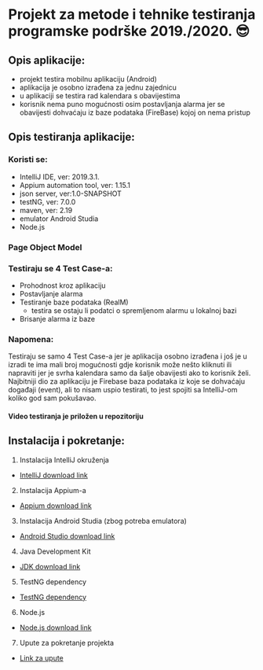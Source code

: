  #  Projekt za metode i tehnike testiranja programske podrške 2019./2020. :sunglasses:
## Opis aplikacije:
* projekt testira mobilnu aplikaciju (Android)
* aplikacija je osobno izrađena za jednu zajednicu
* u aplikaciji se testira rad kalendara s obavijestima
* korisnik nema puno mogućnosti osim postavljanja alarma jer se obavijesti dohvaćaju iz baze podataka (FireBase) kojoj on nema pristup

## Opis testiranja aplikacije:
### Koristi se:
* IntelliJ IDE, ver: 2019.3.1.
* Appium automation tool, ver: 1.15.1
* json server, ver:1.0-SNAPSHOT
* testNG, ver: 7.0.0
* maven, ver: 2.19
* emulator Android Studia
* Node.js

### Page Object Model

### Testiraju se 4 Test Case-a:
* Prohodnost kroz aplikaciju
* Postavljanje alarma
* Testiranje baze podataka (RealM) 
  * testira se ostaju li podatci o spremljenom alarmu u lokalnoj bazi
* Brisanje alarma iz baze

###  Napomena:
Testiraju se samo 4 Test Case-a jer je aplikacija osobno izrađena i još je u
izradi te ima mali broj mogućnosti gdje korisnik može nešto kliknuti ili 
napraviti jer je svrha kalendara samo da šalje obavijesti ako to korisnik želi.
Najbitniji dio za aplikaciju je Firebase baza podataka iz koje se dohvaćaju
događaji (event), ali to nisam uspio testirati, to jest spojiti sa IntelliJ-om
koliko god sam pokušavao.

#### Video testiranja je priložen u repozitoriju

## Instalacija i pokretanje:

1. Instalacija IntelliJ okruženja
* [IntelliJ download link](https://www.jetbrains.com/idea/download/#section=windows)
2. Instalacija Appium-a
* [Appium download link](http://appium.io/)
3. Instalacija Android Studia (zbog potreba emulatora)
* [Android Studio download link](https://developer.android.com/studio)
4. Java Development Kit
* [JDK download link](https://www.oracle.com/technetwork/java/javase/downloads/index.html)
5. TestNG dependency
* [TestNG dependency](https://mvnrepository.com/artifact/org.testng/testng/7.0.0)
6. Node.js
* [Node.js download link](https://nodejs.org/en/download/)
7. Upute za pokretanje projekta
* [Link za upute](https://drive.google.com/open?id=1dJX9cYHiPAs-K3DrkYfgPi1khmX0xHns)





